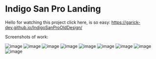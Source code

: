 # Indigo San Pro Landing
Hello for watching this project click here, is so easy: https://garick-dev.github.io/IndigoSanProOldDesign/

Screenshots of work:

![image](https://user-images.githubusercontent.com/73178499/152048648-241e1946-e601-4544-b263-cecbad5ea2d0.png)
![image](https://user-images.githubusercontent.com/73178499/152048673-c8ab838b-814f-4981-96d3-142ef58f6fd8.png)
![image](https://user-images.githubusercontent.com/73178499/152048705-e0563248-499b-4a90-9bfc-ebc41950745f.png)
![image](https://user-images.githubusercontent.com/73178499/152048747-6adad092-4657-406c-8498-e178076407e2.png)
![image](https://user-images.githubusercontent.com/73178499/152048768-fd66276e-7bf7-4866-965a-e291dd3a265d.png)
![image](https://user-images.githubusercontent.com/73178499/152048825-a7953e23-fa09-46d3-8005-8e5a8836f710.png)
![image](https://user-images.githubusercontent.com/73178499/152048835-ac0fc75d-0093-4803-953f-ad53ba51cf89.png)
![image](https://user-images.githubusercontent.com/73178499/152049602-973558b3-8772-4862-8ace-5354fee002ac.png)
![image](https://user-images.githubusercontent.com/73178499/152049579-63f99597-8496-4c4a-8afd-5ad11b35f8ac.png)
